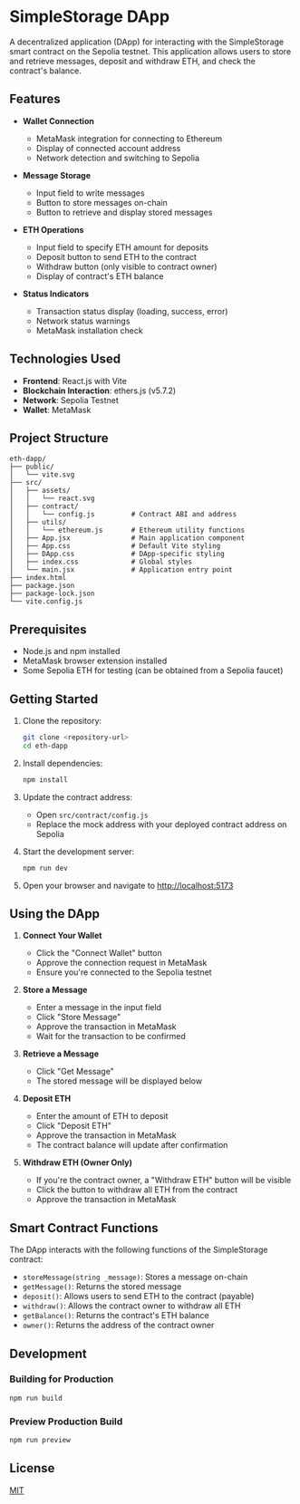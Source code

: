 # SimpleStorage DApp

A decentralized application (DApp) for interacting with the SimpleStorage smart contract on the Sepolia testnet. This application allows users to store and retrieve messages, deposit and withdraw ETH, and check the contract's balance.

## Features

- **Wallet Connection**
  - MetaMask integration for connecting to Ethereum
  - Display of connected account address
  - Network detection and switching to Sepolia

- **Message Storage**
  - Input field to write messages
  - Button to store messages on-chain
  - Button to retrieve and display stored messages

- **ETH Operations**
  - Input field to specify ETH amount for deposits
  - Deposit button to send ETH to the contract
  - Withdraw button (only visible to contract owner)
  - Display of contract's ETH balance

- **Status Indicators**
  - Transaction status display (loading, success, error)
  - Network status warnings
  - MetaMask installation check

## Technologies Used

- **Frontend**: React.js with Vite
- **Blockchain Interaction**: ethers.js (v5.7.2)
- **Network**: Sepolia Testnet
- **Wallet**: MetaMask

## Project Structure

```
eth-dapp/
├── public/
│   └── vite.svg
├── src/
│   ├── assets/
│   │   └── react.svg
│   ├── contract/
│   │   └── config.js         # Contract ABI and address
│   ├── utils/
│   │   └── ethereum.js       # Ethereum utility functions
│   ├── App.jsx               # Main application component
│   ├── App.css               # Default Vite styling
│   ├── DApp.css              # DApp-specific styling
│   ├── index.css             # Global styles
│   └── main.jsx              # Application entry point
├── index.html
├── package.json
├── package-lock.json
└── vite.config.js
```

## Prerequisites

- Node.js and npm installed
- MetaMask browser extension installed
- Some Sepolia ETH for testing (can be obtained from a Sepolia faucet)

## Getting Started

1. Clone the repository:

   ```bash
   git clone <repository-url>
   cd eth-dapp
   ```

2. Install dependencies:

   ```bash
   npm install
   ```

3. Update the contract address:
   - Open `src/contract/config.js`
   - Replace the mock address with your deployed contract address on Sepolia

4. Start the development server:

   ```bash
   npm run dev
   ```

5. Open your browser and navigate to <http://localhost:5173>

## Using the DApp

1. **Connect Your Wallet**
   - Click the "Connect Wallet" button
   - Approve the connection request in MetaMask
   - Ensure you're connected to the Sepolia testnet

2. **Store a Message**
   - Enter a message in the input field
   - Click "Store Message"
   - Approve the transaction in MetaMask
   - Wait for the transaction to be confirmed

3. **Retrieve a Message**
   - Click "Get Message"
   - The stored message will be displayed below

4. **Deposit ETH**
   - Enter the amount of ETH to deposit
   - Click "Deposit ETH"
   - Approve the transaction in MetaMask
   - The contract balance will update after confirmation

5. **Withdraw ETH (Owner Only)**
   - If you're the contract owner, a "Withdraw ETH" button will be visible
   - Click the button to withdraw all ETH from the contract
   - Approve the transaction in MetaMask

## Smart Contract Functions

The DApp interacts with the following functions of the SimpleStorage contract:

- `storeMessage(string _message)`: Stores a message on-chain
- `getMessage()`: Returns the stored message
- `deposit()`: Allows users to send ETH to the contract (payable)
- `withdraw()`: Allows the contract owner to withdraw all ETH
- `getBalance()`: Returns the contract's ETH balance
- `owner()`: Returns the address of the contract owner

## Development

### Building for Production

```bash
npm run build
```

### Preview Production Build

```bash
npm run preview
```

## License

[MIT](LICENSE)
